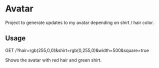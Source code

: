 # Avatar

Project to generate updates to my avatar depending on shirt / hair color.

## Usage
GET /?hair=rgb(255,0,0)&shirt=rgb(0,255,0)&width=500&square=true

Shows the avatar with red hair and green shirt.